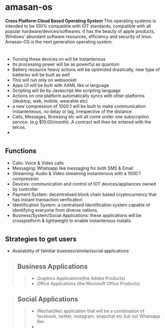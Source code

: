 # amasan-os
**Cross Platform Cloud Based Operating System**
This operating systems is intended to be 100% compatible with IOT standards, compatible with all popular hardware/devices/softwares.
It has the beauty of apple products, Windows' abundant software resources, efficiency and security of linux.
Amasan-OS is the next generation operating system.
#
* Turning these devices on will be instantenous
* Its processing power will be as powerful as quantum
* Battery resource heavy actions will be optimized drastically, new type of batteries will be built as well
* This will run only on websocket <br>
* Apps UI will be built with XAML like ui language 
* Scripting will be by Javascript like scripting language
* Actions on one platform automatically syncs with other platforms (desktop, web, mobile, wearable etc)
* a new compression of 1000:1 will be built to make communication instanteneous, no delay or lag, irrespective of the distance
* Calls, Messages, Browsing etc will all come under one subscription service. (e.g $10.00/month). A contract will then be entered with the telcos.
* 

#
## Functions
* Calls: Voice & Video calls
* Messaging: Whatsapp like messaging for both SMS & Email
* Streaming: Audio & Video streaming instantenous with a 1000:1 compression
* Devices: communication and control of IOT devices/appliances owned by controller
* Payment System: decentralised block chain based cryptocurrency that has instant transaction verification
* Identification System: a centralised identification system capable of identifying everyone from diverse nations.
* Business/System/Social Applications: these applications will be crossplatform & lightweight to enable instantenous installs


#
## Strategies to get users
* Availability of familiar business/similar/social applications
> ## Business Applications
>> * Graphics Applications(the Adobe Products)
>> * Office Applications (the Microsoft Office Products)

> ## Social Applications
>> * Wechat(like) application that will be a combination of facebook, twitter, instagram, snapchat etc but not Whatsapp like
>> * 
